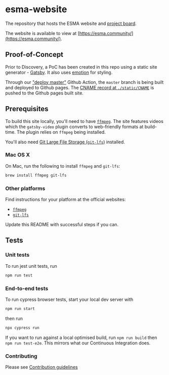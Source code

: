 # esma-website

The repository that hosts the ESMA website and [project board](https://github.com/redbadger/esma-website/projects).

The website is available to view at [https://esma.community/](https://esma.community/).

## Proof-of-Concept

Prior to Discovery, a PoC has been created in this repo using a static site generator - [Gatsby](https://www.gatsbyjs.org/). It also uses [emotion](https://emotion.sh/) for styling.

Through our ["deploy master"](./.github/workflows/deploy-master.yml) Github Action, the `master` branch is being built and deployed to Github pages.
The [CNAME record at `./static/CNAME`](./static/CNAME) is pushed to the Github pages built site.

## Prerequisites

To build this site locally, you'll need to have [`ffmpeg`][ffmpeg]. The site features videos which the `gatsby-video` plugin converts to web-friendly formats at build-time. The plugin relies on `ffmpeg` being installed.

You'll also need [Git Large File Storage (`git-lfs`)][git-lfs] installed.

### Mac OS X

On Mac, run the following to install `ffmpeg` and `git-lfs`:

```sh
brew install ffmpeg git-lfs
```

### Other platforms

Find instructions for your platform at the official websites:

- [`ffmpeg`][ffmpeg]
- [`git-lfs`][git-lfs]

Update this README with successful steps if you can.

## Tests

### Unit tests

To run jest unit tests, run

```sh
npm run test
```

### End-to-end tests

To run cypress browser tests, start your local dev server with

```sh
npm run start
```

then run

```sh
npx cypress run
```

If you want to run against a local optimised build, run `npm run build` then `npm run test-e2e`.
This mirrors what our Continuous Integration does.

[ffmpeg]: https://www.ffmpeg.org/download.html "ffmpeg"
[git-lfs]: https://git-lfs.github.com/ "Git Large File Storage"

### Contributing

Please see [Contribution guidelines](CONTRIBUTING.md)